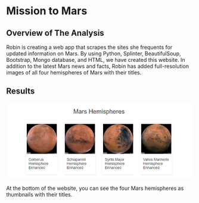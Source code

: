 # Mission to Mars

## Overview of The Analysis

Robin is creating a web app that scrapes the sites she frequents for updated information on Mars. By using Python, Splinter, BeautifulSoup, Bootstrap, Mongo database, and HTML, we have created this website. In addition to the latest Mars news and facts, Robin has added full-resolution images of all four hemispheres of Mars with their titles.

## Results

![mars_hemi](Resources/mars_hemi.png)

At the bottom of the website, you can see the four Mars hemispheres as thumbnails with their titles.